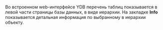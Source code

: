 Во встроенном web-интерфейсе YDB перечень таблиц показывается в левой части страницы базы данных, в виде иерархии. На закладке **Info** показывается детальная информация по выбранному в иерархии объекту.